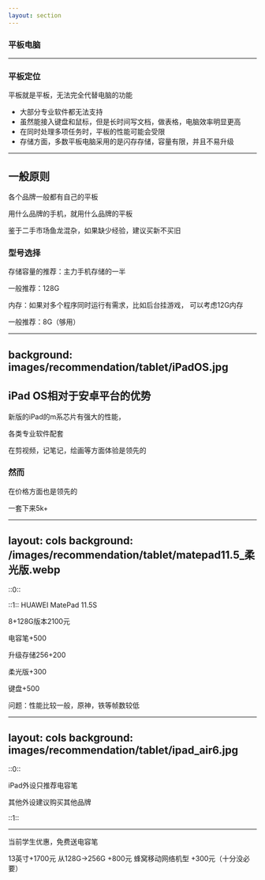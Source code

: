 ```yaml
---
layout: section
---
```


### 平板电脑

---

### 平板定位

平板就是平板，无法完全代替电脑的功能

- 大部分专业软件都无法支持
- 虽然能接入键盘和鼠标，但是长时间写文档，做表格，电脑效率明显更高
- 在同时处理多项任务时，平板的性能可能会受限
- 存储方面，多数平板电脑采用的是闪存存储，容量有限，并且不易升级

---

## 一般原则
各个品牌一般都有自己的平板

用什么品牌的手机，就用什么品牌的平板

鉴于二手市场鱼龙混杂，如果缺少经验，建议买新不买旧

### 型号选择
存储容量的推荐：主力手机存储的一半

一般推荐：128G

内存：如果对多个程序同时运行有需求，比如后台挂游戏，
可以考虑12G内存

一般推荐：8G（够用）

---
background: images/recommendation/tablet/iPadOS.jpg
---

## iPad OS相对于安卓平台的优势

新版的iPad的m系芯片有强大的性能，

各类专业软件配套

在剪视频，记笔记，绘画等方面体验是领先的

### 然而

在价格方面也是领先的

一套下来5k+

---
layout: cols
background: /images/recommendation/tablet/matepad11.5_柔光版.webp
---

<style scoped>
p {
  --uno: text-slate-950;
}
</style>

::0::

::1::
HUAWEI MatePad 11.5S

8+128G版本2100元

电容笔+500

升级存储256+200

柔光版+300

键盘+500

问题：性能比较一般，原神，铁等帧数较低

---
layout: cols
background: images/recommendation/tablet/ipad_air6.jpg
---

<style scoped>
p {
  --uno: text-slate-950;
}
</style>

::0::

iPad外设只推荐电容笔

其他外设建议购买其他品牌

::1::

---

<ImageWithHint src="/images/recommendation/tablet/ipad_air_price.png" alt="苹果官网显示价格" imgClass="w-full" class="h-fit m-auto" />

当前学生优惠，免费送电容笔

13英寸+1700元
从128G->256G +800元
蜂窝移动网络机型 +300元（十分没必要）
